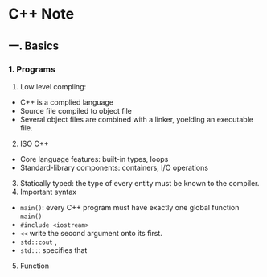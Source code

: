 # C++ Note

## 一. Basics
### 1. Programs
1. Low level compling:
- C++ is a complied language
- Source file compiled to object file
- Several object files are combined with a linker, yoelding an executable file.
2. ISO C++
- Core language features: built-in types, loops
- Standard-library components: containers, I/O operations
3. Statically typed: the type of every entity must be known to the compiler.
4. Important syntax
- `main()`: every C++ program must have exactly one global function `main()`
- `#include <iostream>` 
- `<<` write the second argument onto its first.
- `std::cout` , 
- `std::`: specifies that 
5. Function

